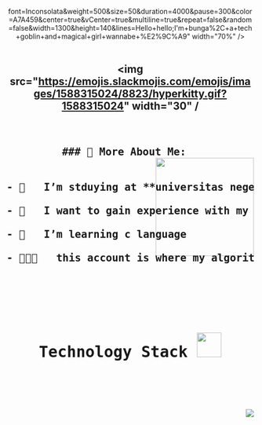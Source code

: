 <div align="center">

  font=Inconsolata&weight=500&size=50&duration=4000&pause=300&color=A7A459&center=true&vCenter=true&multiline=true&repeat=false&random=false&width=1300&height=140&lines=Hello+hello;I'm+bunga%2C+a+tech+goblin+and+magical+girl+wannabe+%E2%9C%A9" width="70%" />
<br><br><h2> 
<img src="https://emojis.slackmojis.com/emojis/images/1588315024/8823/hyperkitty.gif?1588315024" width="30" /
<pre>


  ### 🧐 More About Me:    <img align='right' src='https://user-images.githubusercontent.com/5713670/87202985-820dcb80-c2b6-11ea-9f56-7ec461c497c3.gif' width='200'>

<div align = "left">
- 🔭 &nbsp; I’m stduying at **universitas negeri padang**;<br>
- 🤝 &nbsp; I want to gain experience with my comrades in arms;<br>
- 🌱 &nbsp; I’m learning c language <br>
- 👨🏻‍💻 &nbsp; this account is where my algorithm program is gathered;<br>
</div>
<br>
<h2 align="center">Technology Stack <img src="https://github.com/ritik307/ritik307/blob/main/images/laptop.gif" width="50"></h2>
<p align="right">
 <img src="https://img.shields.io/badge/C-00599C?style=flat-square&logo=c&logoColor=white"/>
